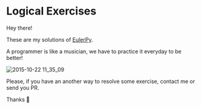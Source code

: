 Logical Exercises
================

Hey there!

These are my solutions of [EulerPy].

A programmer is like a musician, we have to practice it everyday to be better!

![2015-10-22 11_35_09](http://blog.pgi.com/wp-content/uploads/2013/02/jim-carey.gif)

Please, if you have an another way to resolve some exercise, contact me or send you PR.

Thanks :punch:

[EulerPy]: https://projecteuler.net/
